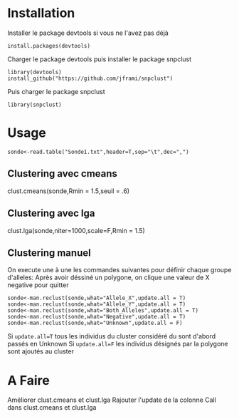 # Installation

Installer le package devtools si vous ne l'avez pas déjà

```{r}
install.packages(devtools)
```
Charger le package devtools puis installer le package snpclust
```{r}
library(devtools)
install_github("https://github.com/jframi/snpclust")
```
Puis charger le package snpclust

```{r}
library(snpclust)
```


# Usage

```{r}
sonde<-read.table("Sonde1.txt",header=T,sep="\t",dec=",")
```

## Clustering avec cmeans

clust.cmeans(sonde,Rmin = 1.5,seuil = .6)

## Clustering avec lga

clust.lga(sonde,niter=1000,scale=F,Rmin = 1.5)

## Clustering manuel

On execute une à une les commandes suivantes pour définir chaque groupe d'alleles:
Après avoir déssiné un polygone, on clique une valeur de X negative pour quitter

```{r}
sonde<-man.reclust(sonde,what="Allele_X",update.all = T)
sonde<-man.reclust(sonde,what="Allele_Y",update.all = T)
sonde<-man.reclust(sonde,what="Both_Alleles",update.all = T)
sonde<-man.reclust(sonde,what="Negative",update.all = T)
sonde<-man.reclust(sonde,what="Unknown",update.all = F)
```
Si `update.all=T` tous les individus du cluster considéré du sont d'abord passés en Unknown
Si `update.all=F` les individus désignés par la polygone sont ajoutés au cluster

# A Faire

Améliorer clust.cmeans et clust.lga
Rajouter l'update de la colonne Call dans clust.cmeans et clust.lga



